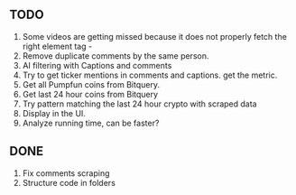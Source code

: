 ## TODO

1. Some videos are getting missed because it does not properly fetch the right element tag -
2. Remove duplicate comments by the same person.
3. AI filtering with Captions and comments
4. Try to get ticker mentions in comments and captions. get the metric.
5. Get all Pumpfun coins from Bitquery.
6. Get last 24 hour coins from Bitquery
7. Try pattern matching the last 24 hour crypto with scraped data
8. Display in the UI.
9. Analyze running time, can be faster?

## DONE

1. Fix comments scraping
2. Structure code in folders

